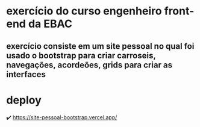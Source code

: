 # exercício do curso engenheiro front-end da EBAC

## exercício consiste em um site pessoal no qual foi usado o bootstrap para criar carroseis, navegações, acordeões, grids para criar as interfaces

# deploy

✔️ https://site-pessoal-bootstrap.vercel.app/
